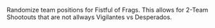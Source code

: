 Randomize team positions for Fistful of Frags.  This allows for 2-Team Shootouts that are not allways Vigilantes vs Desperados.
